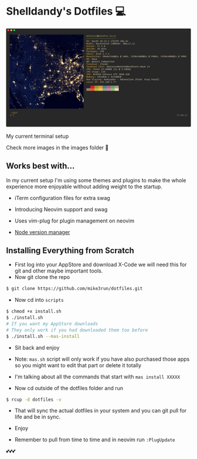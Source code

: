 # Shelldandy's Dotfiles :computer:

![My current terminal setup](images/neofetch.png)

My current terminal setup

Check more images in the images folder :nail_care:

## Works best with...
In my current setup I'm using some themes and plugins to make the whole experience more enjoyable without adding weight to the startup.

- iTerm configuration files for extra swag

- Introducing Neovim support and swag

- Uses vim-plug for plugin management on neovim

- [Node version manager](https://github.com/creationix/nvm)

## Installing Everything from Scratch

- First log into your AppStore and download X-Code we will need this for git and other maybe important tools.
- Now git clone the repo

```sh
$ git clone https://github.com/mike3run/dotfiles.git
```

- Now cd into `scripts`

```sh
$ chmod +x install.sh
$ ./install.sh
# If you want my AppStore downloads
# They only work if you had downloaded them too before
$ ./install.sh --mas-install
```

- Sit back and enjoy
- Note: `mas.sh` script will only work if you have also purchased those apps so you might want to edit that part or delete it totally
- I'm talking about all the commands that start with `mas install XXXXX`

- Now cd outside of the dotfiles folder and run

```sh
$ rcup -d dotfiles -v
```

- That will sync the actual dotfiles in your system and you can git pull for life and be in sync.

- Enjoy

- Remember to pull from time to time and in neovim run `:PlugUpdate`

💕💕💕
